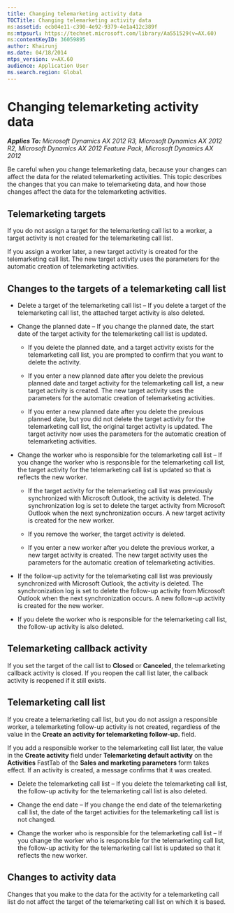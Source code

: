 ```yaml
---
title: Changing telemarketing activity data
TOCTitle: Changing telemarketing activity data
ms:assetid: ecb04e11-c390-4e92-9379-4e1a412c389f
ms:mtpsurl: https://technet.microsoft.com/library/Aa551529(v=AX.60)
ms:contentKeyID: 36059895
author: Khairunj
ms.date: 04/18/2014
mtps_version: v=AX.60
audience: Application User
ms.search.region: Global
---
```


# Changing telemarketing activity data 


_**Applies To:** Microsoft Dynamics AX 2012 R3, Microsoft Dynamics AX 2012 R2, Microsoft Dynamics AX 2012 Feature Pack, Microsoft Dynamics AX 2012_

Be careful when you change telemarketing data, because your changes can affect the data for the related telemarketing activities. This topic describes the changes that you can make to telemarketing data, and how those changes affect the data for the telemarketing activities.

## Telemarketing targets

If you do not assign a target for the telemarketing call list to a worker, a target activity is not created for the telemarketing call list.

If you assign a worker later, a new target activity is created for the telemarketing call list. The new target activity uses the parameters for the automatic creation of telemarketing activities.

## Changes to the targets of a telemarketing call list

  - Delete a target of the telemarketing call list – If you delete a target of the telemarketing call list, the attached target activity is also deleted.

  - Change the planned date – If you change the planned date, the start date of the target activity for the telemarketing call list is updated.
    
      - If you delete the planned date, and a target activity exists for the telemarketing call list, you are prompted to confirm that you want to delete the activity.
    
      - If you enter a new planned date after you delete the previous planned date and target activity for the telemarketing call list, a new target activity is created. The new target activity uses the parameters for the automatic creation of telemarketing activities.
    
      - If you enter a new planned date after you delete the previous planned date, but you did not delete the target activity for the telemarketing call list, the original target activity is updated. The target activity now uses the parameters for the automatic creation of telemarketing activities.

  - Change the worker who is responsible for the telemarketing call list – If you change the worker who is responsible for the telemarketing call list, the target activity for the telemarketing call list is updated so that is reflects the new worker.
    
      - If the target activity for the telemarketing call list was previously synchronized with Microsoft Outlook, the activity is deleted. The synchronization log is set to delete the target activity from Microsoft Outlook when the next synchronization occurs. A new target activity is created for the new worker.
    
      - If you remove the worker, the target activity is deleted.
    
      - If you enter a new worker after you delete the previous worker, a new target activity is created. The new target activity uses the parameters for the automatic creation of telemarketing activities.

  - If the follow-up activity for the telemarketing call list was previously synchronized with Microsoft Outlook, the activity is deleted. The synchronization log is set to delete the follow-up activity from Microsoft Outlook when the next synchronization occurs. A new follow-up activity is created for the new worker.

  - If you delete the worker who is responsible for the telemarketing call list, the follow-up activity is also deleted.

## Telemarketing callback activity

If you set the target of the call list to **Closed** or **Canceled**, the telemarketing callback activity is closed. If you reopen the call list later, the callback activity is reopened if it still exists.

## Telemarketing call list

If you create a telemarketing call list, but you do not assign a responsible worker, a telemarketing follow-up activity is not created, regardless of the value in the **Create an activity for telemarketing follow-up.** field.

If you add a responsible worker to the telemarketing call list later, the value in the **Create activity** field under **Telemarketing default activity** on the **Activities** FastTab of the **Sales and marketing parameters** form takes effect. If an activity is created, a message confirms that it was created.

  - Delete the telemarketing call list – If you delete the telemarketing call list, the follow-up activity for the telemarketing call list is also deleted.

  - Change the end date – If you change the end date of the telemarketing call list, the date of the target activities for the telemarketing call list is not changed.

  - Change the worker who is responsible for the telemarketing call list – If you change the worker who is responsible for the telemarketing call list, the follow-up activity for the telemarketing call list is updated so that it reflects the new worker.

## Changes to activity data

Changes that you make to the data for the activity for a telemarketing call list do not affect the target of the telemarketing call list on which it is based.

  


